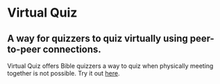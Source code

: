 # Virtual Quiz
 
## A way for quizzers to quiz virtually using peer-to-peer connections.

Virtual Quiz offers Bible quizzers a way to quiz when physically meeting together is not possible. Try it out [here](https://cadehunter.github.io/Virtual-Quiz/host.html).
